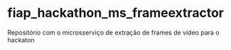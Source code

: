 # fiap_hackathon_ms_frameextractor
Repositório com o microsserviço de extração de frames de vídeo para o hackaton
